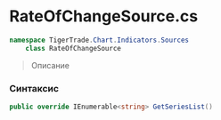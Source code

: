 
# RateOfChangeSource.cs
```csharp
namespace TigerTrade.Chart.Indicators.Sources  
    class RateOfChangeSource
```

> Описание

### Синтаксис
```csharp
public override IEnumerable<string> GetSeriesList()
```
